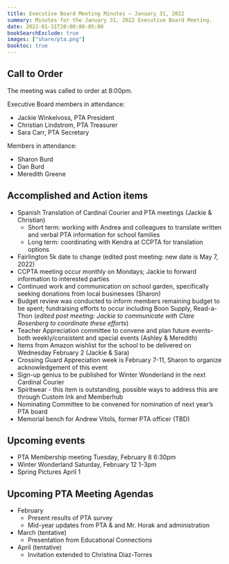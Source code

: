 ```yaml
---
title: Executive Board Meeting Minutes — January 31, 2022
summary: Minutes for the January 31, 2022 Executive Board Meeting.
date: 2022-01-31T20:00:00-05:00
bookSearchExclude: true
images: ["share/pta.png"]
booktoc: true
---
```


## Call to Order

The meeting was called to order at 8:00pm.

Executive Board members in attendance:
- Jackie Winkelvoss, PTA President
- Christian Lindstrom, PTA Treasurer
- Sara Carr, PTA Secretary

Members in attendance:
- Sharon Burd
- Dan Burd
- Meredith Greene

## Accomplished and Action items
- Spanish Translation of Cardinal Courier and PTA meetings (Jackie & Christian)
    - Short term: working with Andrea and colleagues to translate written and verbal PTA information for school families
    - Long term: coordinating with Kendra at CCPTA for translation options
- Fairlington 5k date to change (edited post meeting: new date is May 7, 2022)
- CCPTA meeting occur monthly on Mondays; Jackie to forward information to interested parties
- Continued work and communication on school garden, specifically seeking donations from local businesses (Sharon)
- Budget review was conducted to inform members remaining budget to be spent; fundraising efforts to occur including Boon Supply, Read-a-Thon (*edited post meeting: Jackie to communicate with Clare Rosenberg to coordinate these efforts*)
- Teacher Appreciation committee to convene and plan future events-both weekly/consistent and special events (Ashley & Meredith)
- Items from Amazon wishlist for the school to be delivered on Wednesday February 2 (Jackie & Sara)
- Crossing Guard Appreciation week is February 7-11, Sharon to organize acknowledgement of this event
- Sign-up genius to be published for Winter Wonderland in the next Cardinal Courier
- Spiritwear - this item is outstanding, possible ways to address this are through Custom Ink and Memberhub
- Nominating Committee to be convened for nomination of next year’s PTA board
- Memorial bench for Andrew Vitols, former PTA officer (TBD)

## Upcoming events
- PTA Membership meeting Tuesday, February 8 6:30pm
- Winter Wonderland Saturday, February 12 1-3pm
- Spring Pictures April 1

## Upcoming PTA Meeting Agendas
- February
    - Present results of PTA survey
    - Mid-year updates from PTA & and Mr. Horak and administration
- March (tentative)
    - Presentation from Educational Connections
- April (tentative)
    - Invitation extended to Christina Diaz-Torres